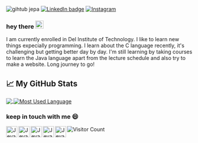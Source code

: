 
![gihtub jepa](https://user-images.githubusercontent.com/70984049/132119748-99a16407-7f98-41a9-a221-e70c9861fac7.gif)
[![LinkedIn badge](https://img.shields.io/badge/Jevania_Datubara-0077b5?style=flat&logo=linkedin)](https://www.linkedin.com/in/jevania-datubara-78b4781b9/)
[![Instagram](https://img.shields.io/badge/Instagram-Follow%20Me-bc2a8d.svg?logo=Instagram&logoWidth=20)](https://www.instagram.com/jevaniadb/)


### hey there <img src="https://media.giphy.com/media/hvRJCLFzcasrR4ia7z/giphy.gif" width="22px">
I am currently enrolled in Del Institute of Technology. I like to learn new things expecially programming. I learn about the C language recently, it's challenging but getting better day by day. I'm still learning by taking courses to learn the Java language apart from the lecture schedule and also try to make a website. Long journey to go!


## 📈 My GitHub Stats
<a href="https://github.com/jevania/jevania">
  <img align="center" src="https://github-readme-stats.vercel.app/api?username=jevania&hide=issues&show_icons=true&title_color=7393B3&icon_color=7393B3" />
</a>
<a href="https://github.com/jevania/jevania">
  <img align="center" src="https://github-readme-stats.vercel.app/api/top-langs/?username=jevania&layout=compact&title_color=7393B3" alt="Most Used Language" />
</a>


### keep in touch with me 😄
<a href="https://www.linkedin.com/in/jevania-datubara/">
  <img align="left" alt="Jevania's LinkedIN" width="30px" src="https://raw.githubusercontent.com/peterthehan/peterthehan/master/assets/linkedin.svg" />
</a>
<a href="https://www.instagram.com/jevaniadb/">
  <img align="left" alt="Jevania's Instagram" width="30px" src="https://user-images.githubusercontent.com/70984049/131288231-66471d8b-7bed-4fd7-b2eb-519637f05d8c.png" />
</a>
<a href="https://api.whatsapp.com/send/?phone=6285269922018&text&app_absent=0">
  <img align="left" alt="Jevania's Whatsapp" width="30px" src="https://user-images.githubusercontent.com/70984049/131291723-1f0c5f7c-d5df-45ae-9077-43b7dfaedf09.png" />
</a>
<a href="mailto:jevaddicted@gmail.com">
  <img align="left" alt="Jevania's Gmail" width="30px" src="https://user-images.githubusercontent.com/70984049/131291665-9107db2e-7437-4d90-b509-ea63c5eb38c1.png" />
</a>
<a href="https://open.spotify.com/user/sunuav5ns5qz9rra1vshgv193?si=b306c52d03584ac0">
  <img align="left" alt="Jevania's Spotify" width="30px" src="https://raw.githubusercontent.com/peterthehan/peterthehan/master/assets/spotify.svg" />
</a>

![Visitor Count](https://visitor-badge.glitch.me/badge?page_id=jevania.jevania)

